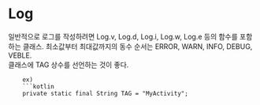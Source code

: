 # Log
일반적으로 로그를 작성하려면 Log.v, Log.d, Log.i, Log.w, Log.e 등의 함수를 포함하는 클래스. 최소값부터 최대값까지의 동수 순서는 ERROR, WARN, INFO, DEBUG, VEBLE.  
클래스에 TAG 상수를 선언하는 것이 좋다.  
```
    ex)
    ```kotlin
    private static final String TAG = "MyActivity";
```
